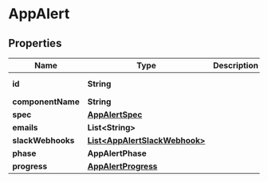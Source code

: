 

# AppAlert


## Properties

| Name | Type | Description | Notes |
|------------ | ------------- | ------------- | -------------|
|**id** | **String** |  |  [optional] [readonly] |
|**componentName** | **String** |  |  [optional] |
|**spec** | [**AppAlertSpec**](AppAlertSpec.md) |  |  [optional] |
|**emails** | **List&lt;String&gt;** |  |  [optional] |
|**slackWebhooks** | [**List&lt;AppAlertSlackWebhook&gt;**](AppAlertSlackWebhook.md) |  |  [optional] |
|**phase** | **AppAlertPhase** |  |  [optional] |
|**progress** | [**AppAlertProgress**](AppAlertProgress.md) |  |  [optional] |




